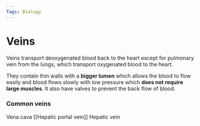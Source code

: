 ```yaml
---
Tags: Biology
---
```

# Veins
Veins transport deoxygenated blood back to the heart except for pulmonary vein from the lungs, which transport oxygenated blood to the heart.

They contain thin walls with a **bigger lumen** which allows the blood to flow easily and blood flows slowly with low pressure which **does not require large muscles**.  It also have valves to prevent the back flow of blood.

### Common veins
Vena cava
[[Hepatic portal vein]]
	Hepatic vein